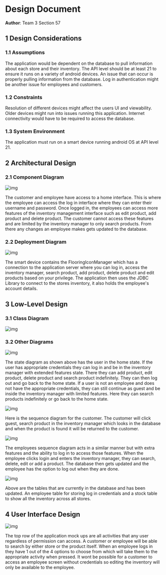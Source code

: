 # Design Document

**Author**: Team 3 Section 57

## 1 Design Considerations

### 1.1 Assumptions

The application would be dependent on the database to pull information about each store and their inventory. The API level should be at least 21 to ensure it runs on a variety of android devices. An issue that can occur is properly pulling information from the database. Log in authentication might be another issue for employees and customers.

### 1.2 Constraints

Resolution of different devices might affect the users UI and viewability. Older devices might run into issues running this application. Internet connectivity would have to be required to access the database.

### 1.3 System Environment

The application must run on a smart device running android OS at API level 21.



## 2 Architectural Design

### 2.1 Component Diagram

![img](https://cdn.discordapp.com/attachments/960582007258230824/960587991598895104/Component_Diagram.PNG)

The customer and employee have access to a home interface. This is where the employee can access the log in interface where they can enter their username and password. Once logged in, the employees can access more features of the inventory management interface such as edit product, add product and delete product. The customer cannot access these features and are limited by the inventory manager to only search products. From there any changes an employee makes gets updated to the database.

### 2.2 Deployment Diagram

![img](https://cdn.discordapp.com/attachments/960582007258230824/960587991376617502/Deployment_Diagram.PNG)

The smart device contains the FlooringIconManager which has a connection to the application server where you can log in, access the inventory manager,  search product, add  product, delete product and edit products based on your privilege. The application then uses the JDBC Library to connect to the stores inventory, it also holds the employee's account details.

## 3 Low-Level Design

### 3.1 Class Diagram

![img](https://cdn.discordapp.com/attachments/960582007258230824/960705525031522304/umlclass.png)



### 3.2 Other Diagrams



![img](https://cdn.discordapp.com/attachments/960582007258230824/960704970515185724/statediagram.png)

The state diagram as shown above has the user in the home state. If the user has appropriate credentials they can log in and be in the inventory manager with extended features state. There they can add product, edit product, delete product and search product indefinitely. They can then log out and go back to the home state. If a user is not an employee and does not have the appropriate credentials, they can still continue as guest and be inside the inventory manager with limited features. Here they can search products indefinitely or go back to the home state.



![img](https://cdn.discordapp.com/attachments/960582007258230824/960966629016100874/unknown.png)

Here is the sequence diagram for the customer. The customer will click guest, search product in the inventory manager which looks in the database and when the product is found it will be returned to the customer.

![img](https://cdn.discordapp.com/attachments/960582007258230824/960969071283818566/unknown.png)

The employees sequence diagram acts in a similar manner but with extra features and the ability to log in to access those features. When the employee clicks login and enters the inventory manager, they can search, delete, edit or add a product. The database then gets updated and the employee has the option to log out when they are done.



![img](https://cdn.discordapp.com/attachments/960582007258230824/970104184684806154/db_updated.png)

Above are the tables that are currently in the database and has been updated. An employee table for storing log in credentials and a stock table to show all the inventory across all stores.



## 4 User Interface Design
![img](https://media.discordapp.net/attachments/956602047074029621/970423499573301350/UIDesign.png?width=933&height=584)

The top row of the application mock ups are all activities that any user regardless of permission can access. A customer or employee will be able to search by either store or the product itself. When an employee logs in they have 1 out of the 4 options to choose from which will take them to the appropriate activity when pressed. It wont be possible for a customer to access an employee screen without credentials so editing the inventory will only be available to the employee.